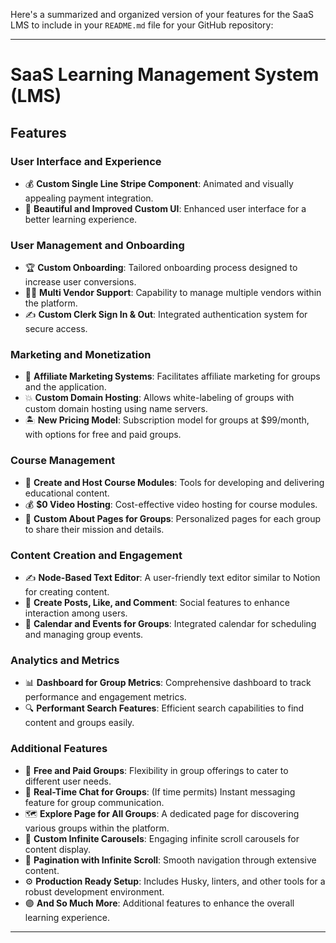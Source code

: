 Here's a summarized and organized version of your features for the SaaS LMS to include in your `README.md` file for your GitHub repository:

---

# SaaS Learning Management System (LMS)

## Features

### User Interface and Experience
- 💰 **Custom Single Line Stripe Component**: Animated and visually appealing payment integration.
- 🎨 **Beautiful and Improved Custom UI**: Enhanced user interface for a better learning experience.

### User Management and Onboarding
- 🏆 **Custom Onboarding**: Tailored onboarding process designed to increase user conversions.
- 🧑‍💼 **Multi Vendor Support**: Capability to manage multiple vendors within the platform.
- ✍️ **Custom Clerk Sign In & Out**: Integrated authentication system for secure access.

### Marketing and Monetization
- 🤝 **Affiliate Marketing Systems**: Facilitates affiliate marketing for groups and the application.
- 💥 **Custom Domain Hosting**: Allows white-labeling of groups with custom domain hosting using name servers.
- 🏝️ **New Pricing Model**: Subscription model for groups at $99/month, with options for free and paid groups.

### Course Management
- 🎥 **Create and Host Course Modules**: Tools for developing and delivering educational content.
- 💰 **$0 Video Hosting**: Cost-effective video hosting for course modules.
- 📃 **Custom About Pages for Groups**: Personalized pages for each group to share their mission and details.

### Content Creation and Engagement
- ✍️ **Node-Based Text Editor**: A user-friendly text editor similar to Notion for creating content.
- 📱 **Create Posts, Like, and Comment**: Social features to enhance interaction among users.
- 📅 **Calendar and Events for Groups**: Integrated calendar for scheduling and managing group events.

### Analytics and Metrics
- 📊 **Dashboard for Group Metrics**: Comprehensive dashboard to track performance and engagement metrics.
- 🔍 **Performant Search Features**: Efficient search capabilities to find content and groups easily.

### Additional Features
- 🎁 **Free and Paid Groups**: Flexibility in group offerings to cater to different user needs.
- 💬 **Real-Time Chat for Groups**: (If time permits) Instant messaging feature for group communication.
- 🗺️ **Explore Page for All Groups**: A dedicated page for discovering various groups within the platform.
- 🛝 **Custom Infinite Carousels**: Engaging infinite scroll carousels for content display.
- 🔢 **Pagination with Infinite Scroll**: Smooth navigation through extensive content.
- ⚙️ **Production Ready Setup**: Includes Husky, linters, and other tools for a robust development environment.
- 🟣 **And So Much More**: Additional features to enhance the overall learning experience.

---
